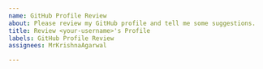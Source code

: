 ```yaml
---
name: GitHub Profile Review
about: Please review my GitHub profile and tell me some suggestions.
title: Review <your-username>'s Profile
labels: GitHub Profile Review
assignees: MrKrishnaAgarwal

---
```

